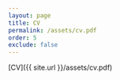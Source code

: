 ```yaml
---
layout: page
title: CV
permalink: /assets/cv.pdf
order: 5
exclude: false
---
```


[CV]({{ site.url }}/assets/cv.pdf)
